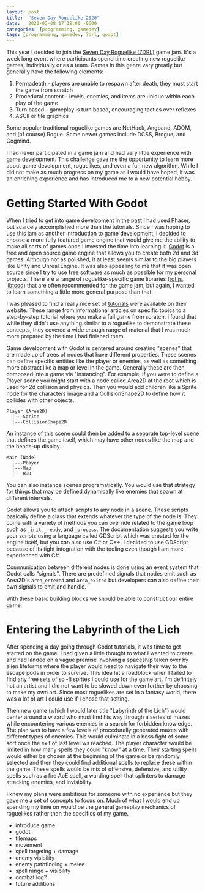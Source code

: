 ```yaml
---
layout: post
title:  "Seven Day Roguelike 2020"
date:   2020-03-08 17:18:00 -0600
categories: [programming, gamedev]
tags: [programming, gamedev, 7drl, godot]
---
```


This year I decided to join the [Seven Day Roguelike (7DRL)][7drl] game jam. It's a week long event where participants spend time creating new roguelike games, individually or as a team. Games in this genre vary greatly but generally have the following elements:
1) Permadeath - players are unable to respawn after death, they must start the game from scratch
2) Procedural content - levels, enemies, and items are unique within each play of the game
3) Turn based - gameplay is turn based, encouraging tactics over reflexes
4) ASCII or tile graphics

Some popular traditional roguelike games are NetHack, Angband, ADOM, and (of course) Rogue. Some newer games include DCSS, Brogue, and Cogmind.

I had never participated in a game jam and had very little experience with game development. This challenge gave me the opportunity to learn more about game development, roguelikes, and even a fun new algorithm. While I did not make as much progress on my game as I would have hoped, it was an enriching experience and has introduced me to a new potential hobby.

# Getting Started With Godot

When I tried to get into game development in the past I had used [Phaser][phaser], but scarcely accomplished more than the tutorials. Since I was hoping to use this jam as another introduction to game development, I decided to choose a more fully featured game engine that would give me the ability to make all sorts of games once I invested the time into learning it. [Godot][godot] is a free and open source game engine that allows you to create both 2d and 3d games. Although not as polished, it at least seems similar to the big players like Unity and Unreal Engine. It was also appealing to me that it was open source since I try to use free software as much as possible for my personal projects. There are a range of roguelike-specific game libraries ([rot.js][rotjs], [libtcod][libtcod]) that are often recommended for the game jam, but again, I wanted to learn something a little more general purpose than that.

I was pleased to find a really nice set of [tutorials][godot-tutorials] were available on their website. These range from informational articles on specific topics to a step-by-step tutorial where you make a full game from scratch. I found that while they didn't use anything similar to a roguelike to demonstrate these concepts, they covered a wide enough range of material that I was much more prepared by the time I had finished them.

Game development with Godot is centered around creating "scenes" that are made up of trees of nodes that have different properties. These scenes can define specific entities like the player or enemies, as well as something more abstract like a map or level in the game. Generally these are then composed into a game via "instancing". For example, if you were to define a Player scene you might start with a node called Area2D at the root which is used for 2d collision and physics. Then you would add children like a Sprite node for the characters image and a CollisionShape2D to define how it collides with other objects.

```
Player (Area2D)
  |---Sprite
  |---CollisionShape2D
```

An instance of this scene could then be added to a separate top-level scene that defines the game itself, which may have other nodes like the map and the heads-up display.

```
Main (Node)
  |---Player
  |---Map
  |---HUD
```

You can also instance scenes programatically. You would use that strategy for things that may be defined dynamically like enemies that spawn at different intervals.

Godot allows you to attach scripts to any node in a scene. These scripts basically define a class that extends whatever the type of the node is. They come with a variety of methods you can override related to the game loop such as `_init`, `_ready`, and `_process`. The documentation suggests you write your scripts using a language called GDScript which was created for the engine itself, but you can also use C# or C++. I decided to use GDScript because of its tight integration with the tooling even though I am more experienced with C#.

Communication between different nodes is done using an event system that Godot calls "signals". There are predefined signals that nodes emit such as Area2D's `area_entered` and `area_exited` but developers can also define their own signals to emit and handle.

With these basic building blocks we should be able to construct our entire game.

# Entering the Labyrinth of the Lich

After spending a day going through Godot tutorials, it was time to get started on the game. I had given a little thought to what I wanted to create and had landed on a vague premise involving a spaceship taken over by alien lifeforms where the player would need to navigate their way to the escape pods in order to survive. This idea hit a roadblock when I failed to find any free sets of sci-fi sprites I could use for the game art. I'm definitely not an artist and I did not want to be slowed down even further by choosing to make my own art. Since most roguelikes are set in a fantasy world, there was a lot of art I could use if I chose that setting.

Then new game (which I would later title "Labyrinth of the Lich") would center around a wizard who must find his way through a series of mazes while encountering various enemies in a search for forbidden knowledge. The plan was to have a few levels of procedurally generated mazes with different types of enemies. This would culminate in a boss fight of some sort once the exit of last level ws reached. The player character would be limited in how many spells they could "know" at a time. Their starting spells would either be chosen at the beginning of the game or be randomly selected and then they could find additional spells to replace these within the game. These spells would be mix of offensive, defensive, and utility spells such as a fire AoE spell, a warding spell that splinters to damage attacking enemies, and invisibility.

I knew my plans were ambitious for someone with no experience but they gave me a set of concepts to focus on. Much of what I would end up spending my time on would be the general gameplay mechanics of roguelikes rather than the specifics of my game.



- introduce game
- godot
- tilemaps
- movement
- spell targeting + damage
- enemy visibility
- enemy pathfinding + melee
- spell range + visibility
- combat log?
- future additions

[7drl]: https://7drl.com/
[phaser]: https://phaser.io/
[godot]: https://godotengine.org/
[godot-tutorials]: https://docs.godotengine.org/en/stable/getting_started/step_by_step/index.html
[rotjs]: http://ondras.github.io/rot.js/hp/
[libtcod]: https://github.com/libtcod/libtcod